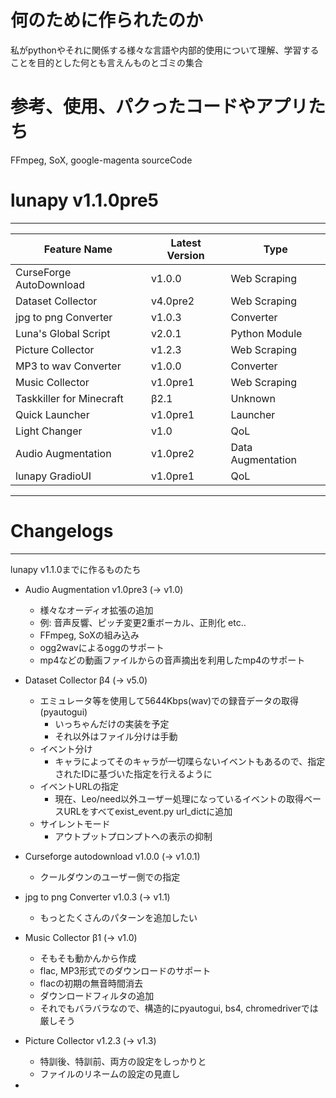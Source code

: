 # 何のために作られたのか

私がpythonやそれに関係する様々な言語や内部的使用について理解、学習することを目的とした何とも言えんものとゴミの集合

# 参考、使用、パクったコードやアプリたち
FFmpeg, SoX, google-magenta sourceCode


# lunapy v1.1.0pre5

-----------
| Feature Name | Latest Version | Type |
|---|---|---|
| CurseForge AutoDownload | v1.0.0 | Web Scraping |
| Dataset Collector | v4.0pre2 | Web Scraping |
| jpg to png Converter | v1.0.3 | Converter |
| Luna's Global Script | v2.0.1 | Python Module |
| Picture Collector | v1.2.3 | Web Scraping |
| MP3 to wav Converter | v1.0.0 | Converter |
| Music Collector | v1.0pre1 | Web  Scraping |
| Taskkiller for Minecraft | β2.1 | Unknown |
| Quick Launcher | v1.0pre1 | Launcher |
| Light Changer | v1.0 | QoL |
| Audio Augmentation | v1.0pre2 | Data Augmentation |
| lunapy GradioUI | v1.0pre1 | QoL |

-----------

# Changelogs


-----------

lunapy v1.1.0までに作るものたち

- Audio Augmentation v1.0pre3 (-> v1.0)
  - 様々なオーディオ拡張の追加
  - 例: 音声反響、ピッチ変更2重ボーカル、正則化 etc..
  - FFmpeg, SoXの組み込み
  - ogg2wavによるoggのサポート
  - mp4などの動画ファイルからの音声摘出を利用したmp4のサポート

- Dataset Collector β4 (-> v5.0)
  - エミュレータ等を使用して5644Kbps(wav)での録音データの取得 (pyautogui)
    - いっちゃんだけの実装を予定
    - それ以外はファイル分けは手動
  - イベント分け
    - キャラによってそのキャラが一切喋らないイベントもあるので、指定されたIDに基づいた指定を行えるように
  - イベントURLの指定
    - 現在、Leo/need以外ユーザー処理になっているイベントの取得ベースURLをすべてexist_event.py url_dictに追加
  - サイレントモード
    - アウトプットプロンプトへの表示の抑制

- Curseforge autodownload v1.0.0 (-> v1.0.1)
  - クールダウンのユーザー側での指定

- jpg to png Converter v1.0.3 (-> v1.1)
  - もっとたくさんのパターンを追加したい

- Music Collector β1 (-> v1.0)
  - そもそも動かんから作成
  - flac, MP3形式でのダウンロードのサポート
  - flacの初期の無音時間消去
  - ダウンロードフィルタの追加
  - それでもバラバラなので、構造的にpyautogui, bs4, chromedriverでは厳しそう

- Picture Collector v1.2.3 (-> v1.3)
  - 特訓後、特訓前、両方の設定をしっかりと
  - ファイルのリネームの設定の見直し

- 

